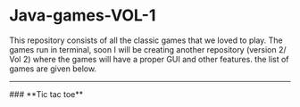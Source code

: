 # Java-games-VOL-1
This repository consists of all the classic games that we loved to play. The games run in terminal, soon I will be creating another repository (version 2/ Vol 2) where the games will have a proper GUI and other features. the list of games are given below.
<hr>
### **Tic tac toe**




